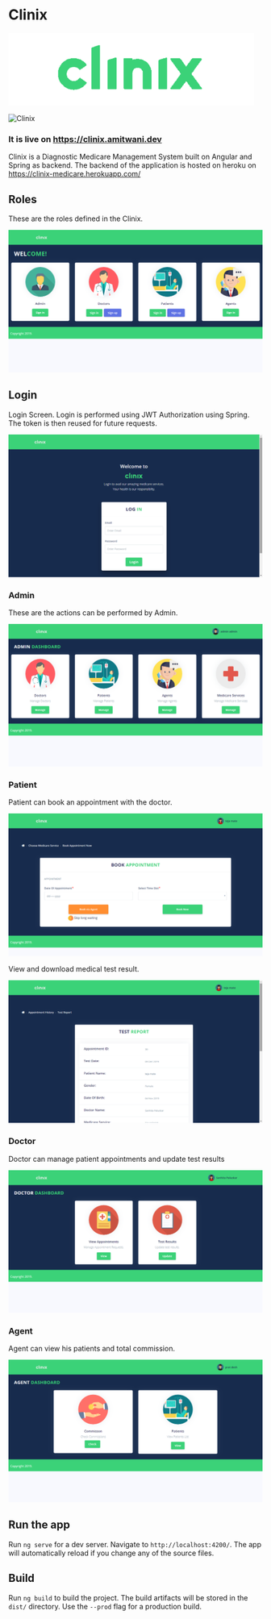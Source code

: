 # Clinix

![logo](src/assets/img/brand/clinix-color-logo.png)

![Clinix](https://user-images.githubusercontent.com/12975481/159705730-c90417ba-b702-45c8-ac31-9e10ee01149d.png)

### It is live on https://clinix.amitwani.dev

Clinix is a Diagnostic Medicare Management System built on Angular and Spring as backend. 
The backend of the application is hosted on heroku on https://clinix-medicare.herokuapp.com/ 

## Roles

These are the roles defined in the Clinix.

![roles](https://github.com/mtwn105/clinix/blob/master/Screenshots/Screenshot%20(21).png)

## Login

Login Screen. Login is performed using JWT Authorization using Spring. The token is then reused for future requests.

![login](https://github.com/mtwn105/clinix/blob/master/Screenshots/Screenshot%20(22).png)

### Admin

These are the actions can be performed by Admin.

![admin](https://github.com/mtwn105/clinix/blob/master/Screenshots/Screenshot%20(23).png)


### Patient

Patient can book an appointment with the doctor.

![appointment](https://github.com/mtwn105/clinix/blob/master/Screenshots/Screenshot%20(41).png)

View and download medical test result.

![test](https://github.com/mtwn105/clinix/blob/master/Screenshots/Screenshot%20(45).png)


### Doctor

Doctor can manage patient appointments and update test results

![doctor](https://github.com/mtwn105/clinix/blob/master/Screenshots/Screenshot%20(31).png)


### Agent

Agent can view his patients and total commission.

![agent](https://github.com/mtwn105/clinix/blob/master/Screenshots/Screenshot%20(48).png)


## Run the app

Run `ng serve` for a dev server. Navigate to `http://localhost:4200/`. The app will automatically reload if you change any of the source files.


## Build

Run `ng build` to build the project. The build artifacts will be stored in the `dist/` directory. Use the `--prod` flag for a production build.


